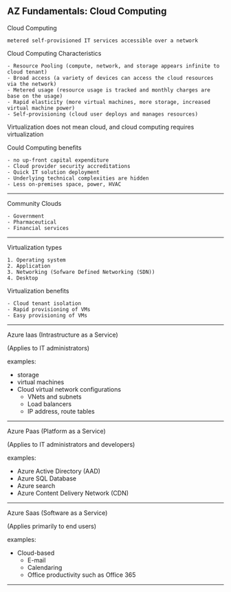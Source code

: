 AZ Fundamentals: Cloud Computing
----

Cloud Computing

    metered self-provisioned IT services accessible over a network

Cloud Computing Characteristics

    - Resource Pooling (compute, network, and storage appears infinite to cloud tenant)
    - Broad access (a variety of devices can access the cloud resources via the network)
    - Metered usage (resource usage is tracked and monthly charges are base on the usage)
    - Rapid elasticity (more virtual machines, more storage, increased virtual machine power)
    - Self-provisioning (cloud user deploys and manages resources)
   

Virtualization does not mean cloud, and cloud computing requires virtualization


Could Computing benefits

    - no up-front capital expenditure
    - Cloud provider security accreditations
    - Quick IT solution deployment
    - Underlying technical complexities are hidden
    - Less on-premises space, power, HVAC

----
Community Clouds

	- Government
	- Pharmaceutical
	- Financial services
----

Virtualization types

    1. Operating system
    2. Application
    3. Networking (Sofware Defined Networking (SDN))
    4. Desktop

Virtualization benefits

    - Cloud tenant isolation
    - Rapid provisioning of VMs
    - Easy provisioning of VMs

----

Azure Iaas (Intrastructure as a Service)

(Applies to IT administrators)

examples:
- storage
- virtual machines
- Cloud virtual network configurations
  - VNets and subnets
  - Load balancers
  - IP address, route tables
  
----

Azure Paas (Platform as a Service)

(Applies to IT administrators and developers)

examples:
- Azure Active Directory (AAD)
- Azure SQL Database
- Azure search
- Azure Content Delivery Network (CDN)

----

Azure Saas (Software as a Service)

(Applies primarily to end users)

examples:
- Cloud-based
	- E-mail
	- Calendaring
	- Office productivity such as Office 365

----





